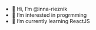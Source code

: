 - 👋 Hi, I’m @inna-rieznik
- 👀 I’m interested in progrmming
- 🌱 I’m currently learning ReactJS
<!--- 💞️ I’m looking to collaborate on ...
- 📫 How to reach me ...
--->
<!---
inna-rieznik/inna-rieznik is a ✨ special ✨ repository because its `README.md` (this file) appears on your GitHub profile.
You can click the Preview link to take a look at your changes.
--->
